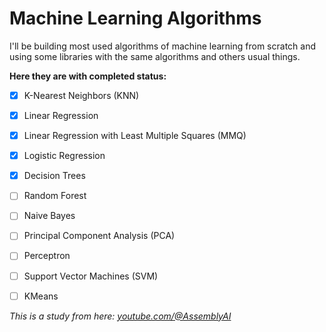 # Machine Learning Algorithms

I'll be building most used algorithms of machine learning from scratch and using some libraries with the same algorithms and others usual things.

**Here they are with completed status:**
- [x] K-Nearest Neighbors (KNN)
- [x] Linear Regression
- [x] Linear Regression with Least Multiple Squares (MMQ)
- [x] Logistic Regression
- [x] Decision Trees
- [ ] Random Forest 
- [ ] Naive Bayes
- [ ] Principal Component Analysis (PCA)
- [ ] Perceptron
- [ ] Support Vector Machines (SVM)
- [ ] KMeans


_This is a study from here:  [youtube.com\/@AssemblyAI](https://www.youtube.com/@AssemblyAI)_ 
